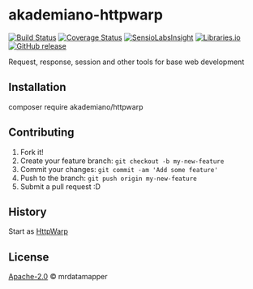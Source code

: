 # akademiano-httpwarp
[![Build Status](https://travis-ci.org/mrdatamapper/akademiano-httpwarp.svg?branch=master)](https://travis-ci.org/mrdatamapper/akademiano-httpwarp)
[![Coverage Status](https://coveralls.io/repos/github/mrdatamapper/akademiano-httpwarp/badge.svg)](https://coveralls.io/github/mrdatamapper/akademiano-httpwarp)
[![SensioLabsInsight](https://insight.sensiolabs.com/projects/35099984-c074-4dad-8bf5-c339584f92a3/mini.png)](https://insight.sensiolabs.com/projects/35099984-c074-4dad-8bf5-c339584f92a3)
[![Libraries.io ](https://img.shields.io/librariesio/github/mrdatamapper/akademiano-httpwarp.svg)](https://libraries.io/github/mrdatamapper/akademiano-httpwarp)
[![GitHub release](https://img.shields.io/github/release/mrdatamapper/akademiano-httpwarp.svg)]()

Request, response, session and other tools for base web development

## Installation

composer require akademiano/httpwarp

## Contributing

1. Fork it!
2. Create your feature branch: `git checkout -b my-new-feature`
3. Commit your changes: `git commit -am 'Add some feature'`
4. Push to the branch: `git push origin my-new-feature`
5. Submit a pull request :D

## History

Start as [HttpWarp](https://github.com/DeltaPHP/HttpWarp)

## License

[Apache-2.0](https://www.apache.org/licenses/LICENSE-2.0) © mrdatamapper
